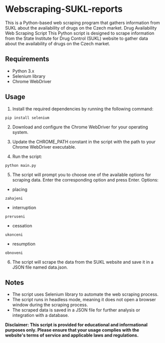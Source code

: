 # Webscraping-SUKL-reports
This is a Python-based web scraping program that gathers information from SUKL about the availability of drugs on the Czech market. 
Drug Availability Web Scraping Script
This Python script is designed to scrape information from the State Institute for Drug Control (SUKL) website to gather data about the availability of drugs on the Czech market.

## Requirements
- Python 3.x
- Selenium library
- Chrome WebDriver

## Usage
1. Install the required dependencies by running the following command:

```
pip install selenium
```
2. Download and configure the Chrome WebDriver for your operating system.

3. Update the CHROME_PATH constant in the script with the path to your Chrome WebDriver executable.

4. Run the script:

```
python main.py
```
5. The script will prompt you to choose one of the available options for scraping data. Enter the corresponding option and press Enter.
Options:
- placing
```
zahajeni
```
- interruption
```
preruseni
```
- cessation
```
ukonceni
```
- resumption
```
obnoveni
```
6. The script will scrape the data from the SUKL website and save it in a JSON file named data.json.

## Notes
- The script uses Selenium library to automate the web scraping process.
- The script runs in headless mode, meaning it does not open a browser window during the scraping process.
- The scraped data is saved in a JSON file for further analysis or integration with a database.

**Disclaimer: This script is provided for educational and informational purposes only. Please ensure that your usage complies with the website's terms of service and applicable laws and regulations.**
